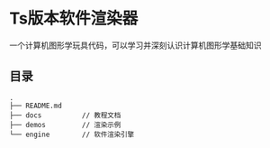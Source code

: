 # Ts版本软件渲染器
一个计算机图形学玩具代码，可以学习并深刻认识计算机图形学基础知识

## 目录
```
.
├── README.md 
├── docs          // 教程文档
├── demos         // 渲染示例
└── engine        // 软件渲染引擎
```


